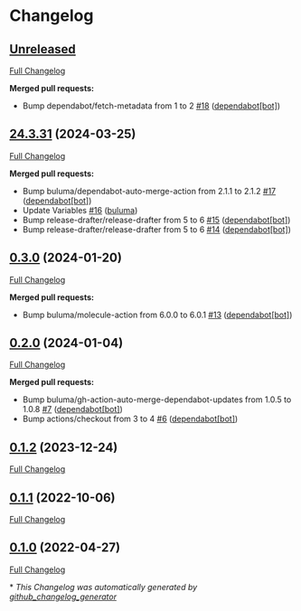 # Changelog

## [Unreleased](https://github.com/buluma/ansible-role-daemonize/tree/HEAD)

[Full Changelog](https://github.com/buluma/ansible-role-daemonize/compare/24.3.31...HEAD)

**Merged pull requests:**

- Bump dependabot/fetch-metadata from 1 to 2 [\#18](https://github.com/buluma/ansible-role-daemonize/pull/18) ([dependabot[bot]](https://github.com/apps/dependabot))

## [24.3.31](https://github.com/buluma/ansible-role-daemonize/tree/24.3.31) (2024-03-25)

[Full Changelog](https://github.com/buluma/ansible-role-daemonize/compare/0.3.0...24.3.31)

**Merged pull requests:**

- Bump buluma/dependabot-auto-merge-action from 2.1.1 to 2.1.2 [\#17](https://github.com/buluma/ansible-role-daemonize/pull/17) ([dependabot[bot]](https://github.com/apps/dependabot))
- Update Variables [\#16](https://github.com/buluma/ansible-role-daemonize/pull/16) ([buluma](https://github.com/buluma))
- Bump release-drafter/release-drafter from 5 to 6 [\#15](https://github.com/buluma/ansible-role-daemonize/pull/15) ([dependabot[bot]](https://github.com/apps/dependabot))
- Bump release-drafter/release-drafter from 5 to 6 [\#14](https://github.com/buluma/ansible-role-daemonize/pull/14) ([dependabot[bot]](https://github.com/apps/dependabot))

## [0.3.0](https://github.com/buluma/ansible-role-daemonize/tree/0.3.0) (2024-01-20)

[Full Changelog](https://github.com/buluma/ansible-role-daemonize/compare/0.2.0...0.3.0)

**Merged pull requests:**

- Bump buluma/molecule-action from 6.0.0 to 6.0.1 [\#13](https://github.com/buluma/ansible-role-daemonize/pull/13) ([dependabot[bot]](https://github.com/apps/dependabot))

## [0.2.0](https://github.com/buluma/ansible-role-daemonize/tree/0.2.0) (2024-01-04)

[Full Changelog](https://github.com/buluma/ansible-role-daemonize/compare/0.1.2...0.2.0)

**Merged pull requests:**

- Bump buluma/gh-action-auto-merge-dependabot-updates from 1.0.5 to 1.0.8 [\#7](https://github.com/buluma/ansible-role-daemonize/pull/7) ([dependabot[bot]](https://github.com/apps/dependabot))
- Bump actions/checkout from 3 to 4 [\#6](https://github.com/buluma/ansible-role-daemonize/pull/6) ([dependabot[bot]](https://github.com/apps/dependabot))

## [0.1.2](https://github.com/buluma/ansible-role-daemonize/tree/0.1.2) (2023-12-24)

[Full Changelog](https://github.com/buluma/ansible-role-daemonize/compare/0.1.1...0.1.2)

## [0.1.1](https://github.com/buluma/ansible-role-daemonize/tree/0.1.1) (2022-10-06)

[Full Changelog](https://github.com/buluma/ansible-role-daemonize/compare/0.1.0...0.1.1)

## [0.1.0](https://github.com/buluma/ansible-role-daemonize/tree/0.1.0) (2022-04-27)

[Full Changelog](https://github.com/buluma/ansible-role-daemonize/compare/ceb3c75d1b28ba52e49dc22180fce582de4fe505...0.1.0)



\* *This Changelog was automatically generated by [github_changelog_generator](https://github.com/github-changelog-generator/github-changelog-generator)*
